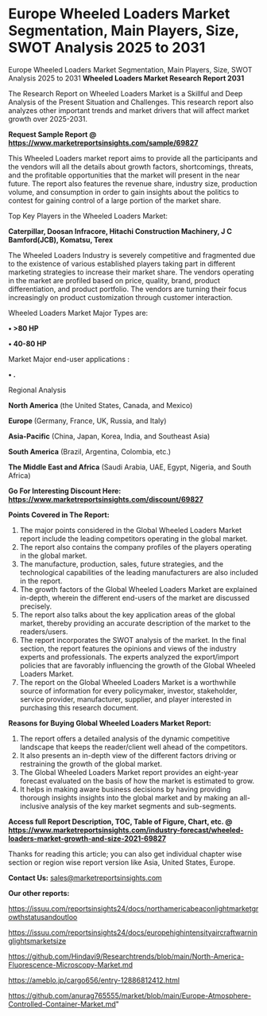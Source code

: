 # Europe Wheeled Loaders Market Segmentation, Main Players, Size, SWOT Analysis 2025 to 2031
Europe Wheeled Loaders Market Segmentation, Main Players, Size, SWOT Analysis 2025 to 2031
<strong>Wheeled Loaders Market Research Report 2031</strong>

The Research Report on Wheeled Loaders Market is a Skillful and Deep Analysis of the Present Situation and Challenges. This research report also analyzes other important trends and market drivers that will affect market growth over 2025-2031.

<strong>Request Sample Report @ <a href=https://www.marketreportsinsights.com/sample/69827>https://www.marketreportsinsights.com/sample/69827</a></strong>

This Wheeled Loaders market report aims to provide all the participants and the vendors will all the details about growth factors, shortcomings, threats, and the profitable opportunities that the market will present in the near future. The report also features the revenue share, industry size, production volume, and consumption in order to gain insights about the politics to contest for gaining control of a large portion of the market share.

Top Key Players in the Wheeled Loaders Market:

<strong>Caterpillar, Doosan Infracore, Hitachi Construction Machinery, J C Bamford(JCB), Komatsu, Terex</strong>

The Wheeled Loaders Industry is severely competitive and fragmented due to the existence of various established players taking part in different marketing strategies to increase their market share. The vendors operating in the market are profiled based on price, quality, brand, product differentiation, and product portfolio. The vendors are turning their focus increasingly on product customization through customer interaction.

Wheeled Loaders Market Major Types are:

<strong>• >80 HP

• 40-80 HP</strong>

Market Major end-user applications :

<strong>• .</strong>

Regional Analysis

</u><strong><b>North America</b></strong> (the United States, Canada, and Mexico)

<strong><b>Europe </b></strong>(Germany, France, UK, Russia, and Italy)

<strong><b>Asia-Pacific</b></strong> (China, Japan, Korea, India, and Southeast Asia)

<strong><b>South America</b></strong> (Brazil, Argentina, Colombia, etc.)

<strong><b>The Middle East and Africa</b></strong> (Saudi Arabia, UAE, Egypt, Nigeria, and South Africa)

<strong>Go For Interesting Discount Here: <a href=https://www.marketreportsinsights.com/discount/69827>https://www.marketreportsinsights.com/discount/69827</a></strong>

<strong>Points Covered in The Report:</strong>
<ol>
  <li>The major points considered in the Global Wheeled Loaders Market report include the leading competitors operating in the global market.</li>
  <li>The report also contains the company profiles of the players operating in the global market.</li>
  <li>The manufacture, production, sales, future strategies, and the technological capabilities of the leading manufacturers are also included in the report.</li>
  <li>The growth factors of the Global Wheeled Loaders Market are explained in-depth, wherein the different end-users of the market are discussed precisely.</li>
  <li>The report also talks about the key application areas of the global market, thereby providing an accurate description of the market to the readers/users.</li>
  <li>The report incorporates the SWOT analysis of the market. In the final section, the report features the opinions and views of the industry experts and professionals. The experts analyzed the export/import policies that are favorably influencing the growth of the Global Wheeled Loaders Market.</li>
  <li>The report on the Global Wheeled Loaders Market is a worthwhile source of information for every policymaker, investor, stakeholder, service provider, manufacturer, supplier, and player interested in purchasing this research document.</li>
</ol>
<strong>Reasons for Buying Global Wheeled Loaders Market Report:</strong>

<ol>
  <li>The report offers a detailed analysis of the dynamic competitive landscape that keeps the reader/client well ahead of the competitors.</li>
  <li>It also presents an in-depth view of the different factors driving or restraining the growth of the global market.</li>
  <li>The Global Wheeled Loaders Market report provides an eight-year forecast evaluated on the basis of how the market is estimated to grow.</li>
  <li>It helps in making aware business decisions by having providing thorough insights insights into the global market and by making an all-inclusive analysis of the key market segments and sub-segments.</li>
</ol>
<strong>Access full Report Description, TOC, Table of Figure, Chart, etc. @ <a href=https://www.marketreportsinsights.com/industry-forecast/wheeled-loaders-market-growth-and-size-2021-69827>https://www.marketreportsinsights.com/industry-forecast/wheeled-loaders-market-growth-and-size-2021-69827</a></strong>


Thanks for reading this article; you can also get individual chapter wise section or region wise report version like Asia, United States, Europe.

<strong>Contact Us:</strong>
sales@marketreportsinsights.com

<strong>Our other reports:</strong>

<a href=https://issuu.com/reportsinsights24/docs/northamericabeaconlightmarketgrowthstatusandoutloo>https://issuu.com/reportsinsights24/docs/northamericabeaconlightmarketgrowthstatusandoutloo</a>

<a href=https://issuu.com/reportsinsights24/docs/europehighintensityaircraftwarninglightsmarketsize>https://issuu.com/reportsinsights24/docs/europehighintensityaircraftwarninglightsmarketsize</a>

<a href=https://github.com/Hindavi9/Researchtrends/blob/main/North-America-Fluorescence-Microscopy-Market.md>https://github.com/Hindavi9/Researchtrends/blob/main/North-America-Fluorescence-Microscopy-Market.md</a>

<a href=https://ameblo.jp/cargo656/entry-12886812412.html>https://ameblo.jp/cargo656/entry-12886812412.html</a>

<a href=https://github.com/anurag765555/market/blob/main/Europe-Atmosphere-Controlled-Container-Market.md>https://github.com/anurag765555/market/blob/main/Europe-Atmosphere-Controlled-Container-Market.md</a>"
